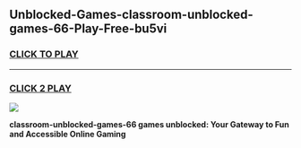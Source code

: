 
## Unblocked-Games-classroom-unblocked-games-66-Play-Free-bu5vi
<h3>
<a href="https://premium76.site?title=classroom-unblocked-games-66&ref=21A">CLICK TO PLAY</a></h3>
<hr>

<h3>
<a href="https://premium76.site?title=classroom-unblocked-games-66&ref=21A">CLICK 2 PLAY</a>
  
</h3>

<a href="https://premium76.site?title=classroom-unblocked-games-66&ref=21A"><img src="https://clearcache.store/games.png"></a>


**classroom-unblocked-games-66 games unblocked: Your Gateway to Fun and Accessible Online Gaming**

